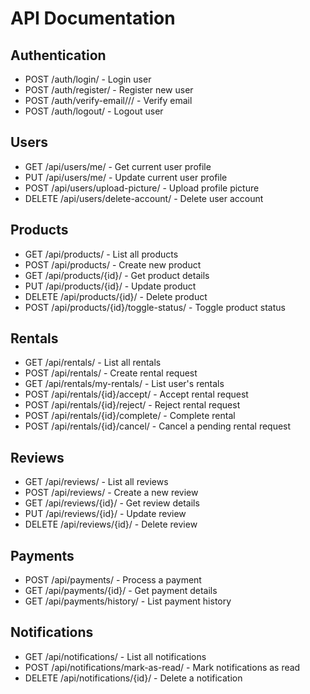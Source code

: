 # API Documentation

## Authentication
- POST /auth/login/ - Login user
- POST /auth/register/ - Register new user
- POST /auth/verify-email/<uidb64>/<token>/ - Verify email
- POST /auth/logout/ - Logout user

## Users
- GET /api/users/me/ - Get current user profile
- PUT /api/users/me/ - Update current user profile
- POST /api/users/upload-picture/ - Upload profile picture
- DELETE /api/users/delete-account/ - Delete user account

## Products
- GET /api/products/ - List all products
- POST /api/products/ - Create new product
- GET /api/products/{id}/ - Get product details
- PUT /api/products/{id}/ - Update product
- DELETE /api/products/{id}/ - Delete product
- POST /api/products/{id}/toggle-status/ - Toggle product status

## Rentals
- GET /api/rentals/ - List all rentals
- POST /api/rentals/ - Create rental request
- GET /api/rentals/my-rentals/ - List user's rentals
- POST /api/rentals/{id}/accept/ - Accept rental request
- POST /api/rentals/{id}/reject/ - Reject rental request
- POST /api/rentals/{id}/complete/ - Complete rental
- POST /api/rentals/{id}/cancel/ - Cancel a pending rental request

## Reviews
- GET /api/reviews/ - List all reviews
- POST /api/reviews/ - Create a new review
- GET /api/reviews/{id}/ - Get review details
- PUT /api/reviews/{id}/ - Update review
- DELETE /api/reviews/{id}/ - Delete review

## Payments
- POST /api/payments/ - Process a payment
- GET /api/payments/{id}/ - Get payment details
- GET /api/payments/history/ - List payment history

## Notifications
- GET /api/notifications/ - List all notifications
- POST /api/notifications/mark-as-read/ - Mark notifications as read
- DELETE /api/notifications/{id}/ - Delete a notification
